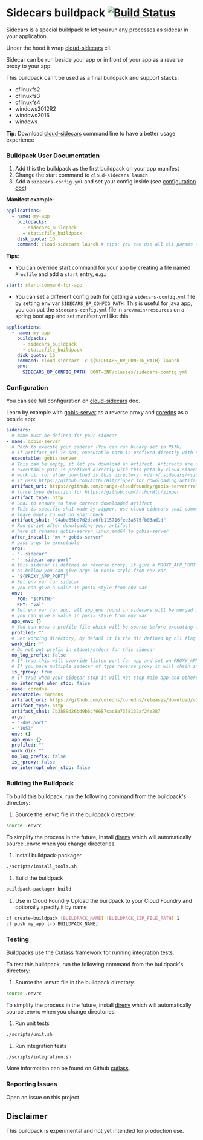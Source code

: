 # Sidecars buildpack [![Build Status](https://travis-ci.com/orange-cloudfoundry/sidecars-buildpack.svg?branch=master)](https://travis-ci.com/orange-cloudfoundry/sidecars-buildpack)

Sidecars is a special buildpack to let you run any processes as sidecar in your application.

Under the hood it wrap [cloud-sidecars](https://github.com/orange-cloudfoundry/cloud-sidecars) cli.

Sidecar can be run beside your app or in front of your app as a reverse proxy to your app.

This buildpack can't be used as a final buildpack and support stacks:
- cflinuxfs2
- cflinuxfs3
- cflinuxfs4
- windows2012R2
- windows2016
- windows

**Tip**: Download [cloud-sidecars](https://github.com/orange-cloudfoundry/cloud-sidecars) command line to have a better usage experience

### Buildpack User Documentation

1. Add this the buildpack as the first buildpack on your app manifest 
2. Change the start command to `cloud-sidecars launch`
3. Add a `sidecars-config.yml` and set your config inside (see [configuration doc](#configuration))

**Manifest example**:

```yaml
applications:
  - name: my-app
    buildpacks:
      - sidecars_buildpack
      - staticfile_buildpack
    disk_quota: 1G
    command: cloud-sidecars launch # tips: you can use all cli params from cloud-sidecars, add flag `--log-level debug` to enable debug mode for example
```

**Tips**:
- You can override start command for your app by creating a file named `Procfile` and add a `start` entry, e.g.:
```yaml
start: start-command-for-app
```
- You can set a different config path for getting a `sidecars-config.yml` file by setting env var `SIDECARS_BP_CONFIG_PATH`. This is useful for java app, 
 you can put the `sidecars-config.yml` file in `src/main/resources` on a spring boot app and set manifest.yml like this:
```yaml
applications:
  - name: my-app
    buildpacks:
      - sidecars_buildpack
      - staticfile_buildpack
    disk_quota: 1G
    command: cloud-sidecars -c ${SIDECARS_BP_CONFIG_PATH} launch
    env:
      SIDECARS_BP_CONFIG_PATH: BOOT-INF/classes/sidecars-config.yml
```


### Configuration

You can see full configuration on [cloud-sidecars](https://github.com/orange-cloudfoundry/cloud-sidecars) doc.

Learn by example with [gobis-server](https://github.com/orange-cloudfoundry/gobis-server) 
as a reverse proxy and [coredns](https://github.com/coredns/coredns) as a beside app:

```yaml
sidecars:
  # Name must be defined for your sidecar
- name: gobis-server
  # Path to execute your sidecar (You can run binary set in PATH)
  # If artifact_url is set, executable path is prefixed directly with download path by cloud-sidecars
  executable: gobis-server
  # This can be empty, it let you download an artifact. Artifacts are unzipped and placed at <dir>/.sidecars/<sidecar name>
  # executable path is prefixed directly with this path by cloud-sidecars
  # work dir for after_download is this directory: <dir>/.sidecars/<sidecar name>
  # It uses https://github.com/ArthurHlt/zipper for downloading artifacts this let you download git, zip, tar, tgz or any other file (they all be uncompressed)
  artifact_uri: https://github.com/orange-cloudfoundry/gobis-server/releases/download/v1.7.0/gobis-server_linux_amd64.zip
  # force type detection for https://github.com/ArthurHlt/zipper
  artifact_type: http
  # Sha1 to ensure to have correct downloaded artifact
  # This is specific sha1 made by zipper, use cloud-sidecars sha1 command to have sha1 to insert here
  # leave empty to not do sha1 check
  artifact_sha1: "94aba65bd7d2dca6fb115716fee3a575fb03ad1d"
  # Run script after downloading your artifact
  # here it renames gobis-server_linux_amd64 to gobis-server
  after_install: "mv * gobis-server"
  # pass args to executable
  args: 
  - "--sidecar"
  - "--sidecar-app-port"
  # this sidecar is defines as reverse proxy, it give a PROXY_APP_PORT env var
  # as bellow you can give args in posix style from env var
  - "${PROXY_APP_PORT}"
  # Set env var for sidecar
  # you can give a value in posix style from env var
  env:
    FOO: "${PATH}"
    KEY: "val"
  # Set env var for app, all app_env found in sidecars will be merged in one
  # you can give a value in posix style from env var
  app_env: {}
  # You can pass a profile file which will be source before executing app
  profiled: ""
  # Set working directory, by defaul it is the dir defined by cli flag --dir
  work_dir: ""
  # Do not put prefix in stdout/stderr for this sidecar
  no_log_prefix: false
  # If true this will override listen port for app and set an PROXY_APP_PORT env var for sidecar
  # If you have multiple sidecar of type reverse proxy it will chain in the order set here.
  is_rproxy: true
  # If true when your sidecar stop it will not stop main app and others sidecars
  no_interrupt_when_stop: false
- name: coredns
  executable: coredns
  artifact_uri: https://github.com/coredns/coredns/releases/download/v1.4.0/coredns_1.4.0_linux_amd64.tgz
  artifact_type: http
  artifact_sha1: 7b3889d26bd9b6cf6687cac8a7358132af24e287
  args:
  - "-dns.port"
  - "1053"
  env: {}
  app_env: {}
  profiled: ""
  work_dir: ""
  no_log_prefix: false
  is_rproxy: false
  no_interrupt_when_stop: false
```


### Building the Buildpack
To build this buildpack, run the following command from the buildpack's directory:

1. Source the .envrc file in the buildpack directory.
```bash
source .envrc
```
To simplify the process in the future, install [direnv](https://direnv.net/) which will automatically source .envrc when you change directories.

1. Install buildpack-packager
```bash
./scripts/install_tools.sh
```

1. Build the buildpack
```bash
buildpack-packager build
```

1. Use in Cloud Foundry
Upload the buildpack to your Cloud Foundry and optionally specify it by name

```bash
cf create-buildpack [BUILDPACK_NAME] [BUILDPACK_ZIP_FILE_PATH] 1
cf push my_app [-b BUILDPACK_NAME]
```

### Testing
Buildpacks use the [Cutlass](https://github.com/cloudfoundry/libbuildpack/cutlass) framework for running integration tests.

To test this buildpack, run the following command from the buildpack's directory:

1. Source the .envrc file in the buildpack directory.

```bash
source .envrc
```
To simplify the process in the future, install [direnv](https://direnv.net/) which will automatically source .envrc when you change directories.

1. Run unit tests

```bash
./scripts/unit.sh
```

1. Run integration tests

```bash
./scripts/integration.sh
```

More information can be found on Github [cutlass](https://github.com/cloudfoundry/libbuildpack/cutlass).

### Reporting Issues
Open an issue on this project

## Disclaimer
This buildpack is experimental and not yet intended for production use.
